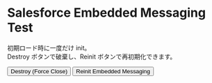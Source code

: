 
<html >
<body>
  <h1>Salesforce Embedded Messaging Test</h1>
  <p>
    初期ロード時に一度だけ init。<br>
    Destroy ボタンで破棄し、Reinit ボタンで再初期化できます。
  </p>

  <!-- 破棄・再初期化用のボタン -->
  <button onclick="destroyEmbeddedMessaging()">Destroy (Force Close)</button>
  <button onclick="reinitEmbeddedMessaging()">Reinit Embedded Messaging</button>

  <script>
    /**
     * ページ読み込み時 (script onload) に呼ばれる関数。
     * もし embeddedservice_bootstrap が既に存在すれば -> 破棄→再初期化
     * 存在しなければ -> doInit() で初期化
     */
    function initEmbeddedMessagingAtPageLoad() {
      console.log('[initEmbeddedMessagingAtPageLoad] START');

      if (window.embeddedservice_bootstrap) {
        console.warn('[initEmbeddedMessagingAtPageLoad] Found existing embeddedservice_bootstrap. Destroying...');

        // 既存のブートストラップを破棄
        destroyEmbeddedMessaging();

        // 少し待ってから、新しい <script> を読み込み & doInit()
        setTimeout(() => {
          console.log('[initEmbeddedMessagingAtPageLoad] Now reinitializing after destroy...');

          const scriptTag = document.createElement('script');
          scriptTag.type = 'text/javascript';
          // 実際の bootstrap.min.js の URL に合わせてください
          scriptTag.src = 'https://daihachi20240927.my.site.com/ESWMIAW41737545576136/assets/js/bootstrap.min.js';
          
          scriptTag.onload = function() {
            console.log('[initEmbeddedMessagingAtPageLoad] Script reloaded. Calling doInit()...');
            if (window.embeddedservice_bootstrap) {
              doInit();
            } else {
              console.warn('[initEmbeddedMessagingAtPageLoad] embeddedservice_bootstrap not defined after script load.');
            }
          };

          document.body.appendChild(scriptTag);
        }, 500);

      } else {
        // まだ存在しない → 今回が初回ロードなので直接 init
        doInit();
      }
    }

    /**
     * Embedded Messaging の本来の init 処理
     */
    function doInit() {
      console.log('[doInit] START');
      try {
        // language 設定
        embeddedservice_bootstrap.settings.language = 'ja';

        // 組織ID / デプロイID / URL を実際の値に置き換えてください
        embeddedservice_bootstrap.init(
          '00DIS000002CjVn',  // Org ID の例
          'MIAW4',           // Deployment ID の例
          'https://daihachi20240927.my.site.com/ESWMIAW41737545576136', // Embedded Service URL
          {
            scrt2URL: 'https://daihachi20240927.my.salesforce-scrt.com'
          }
        );
        console.log('[doInit] SUCCESS: Embedded Messaging initialized.');
      } catch (err) {
        console.error('[doInit] ERROR loading Embedded Messaging:', err);
      }
      console.log('[doInit] END');
    }

    /**
     * Embedded Messaging の破棄
     *  - iframe / script / localStorage / window.embeddedservice_bootstrap を削除
     */
    function destroyEmbeddedMessaging(verbose = true) {
      if (verbose) console.log('[destroyEmbeddedMessaging] START');

      // removeIframe() が使えるなら先に呼ぶ
      if (
        window.embeddedservice_bootstrap &&
        window.embeddedservice_bootstrap.core &&
        typeof window.embeddedservice_bootstrap.core.removeIframe === 'function'
      ) {
        if (verbose) console.log('[destroyEmbeddedMessaging] Calling removeIframe()...');
        try {
          window.embeddedservice_bootstrap.core.removeIframe();
        } catch (err) {
          console.warn('[destroyEmbeddedMessaging] removeIframe() threw error:', err);
        }
      }

      // script タグ削除
      const script = document.querySelector("script[src*='bootstrap.min.js']");
      if (script) {
        script.remove();
        if (verbose) console.log('[destroyEmbeddedMessaging] Removed script tag.');
      }

      // iframe を直接削除
      const chatIframe = document.querySelector('iframe[data-embeddedmessaging], iframe[class*="embeddedMessaging"]');
      if (chatIframe) {
        chatIframe.remove();
        if (verbose) console.log('[destroyEmbeddedMessaging] Removed chat iframe.');
      }

      // コンテナ (#embeddedMessaging) があれば削除
      const container = document.getElementById('embeddedMessaging');
      if (container) {
        container.remove();
        if (verbose) console.log('[destroyEmbeddedMessaging] Removed #embeddedMessaging container.');
      }

      // localStorage のセッション情報をクリア
      try {
        localStorage.removeItem('embeddedMessaging:conversationData');
        localStorage.removeItem('embeddedMessaging:isLoggedIn');
        localStorage.removeItem('embeddedMessaging:settings');
        if (verbose) console.log('[destroyEmbeddedMessaging] Cleared localStorage for embeddedMessaging.');
      } catch (e) {
        console.warn('[destroyEmbeddedMessaging] Error clearing localStorage:', e);
      }

      // window.embeddedservice_bootstrap を削除
      if (window.embeddedservice_bootstrap) {
        delete window.embeddedservice_bootstrap;
        if (verbose) console.log('[destroyEmbeddedMessaging] Deleted window.embeddedservice_bootstrap.');
      }

      if (verbose) console.log('[destroyEmbeddedMessaging] END');
    }

    /**
     * 再初期化
     *  1) destroyEmbeddedMessaging()
     *  2) setTimeout で少し待ってから新しい script を読み込み
     *  3) onload で doInit()
     */
    function reinitEmbeddedMessaging() {
      console.log('[reinitEmbeddedMessaging] START');
      destroyEmbeddedMessaging();

      setTimeout(() => {
        console.log('[reinitEmbeddedMessaging] Adding new script...');
        const scriptTag = document.createElement('script');
        scriptTag.type = 'text/javascript';
        // 実際のURLに合わせる
        scriptTag.src = 'https://daihachi20240927.my.site.com/ESWMIAW41737545576136/assets/js/bootstrap.min.js';

        scriptTag.onload = function() {
          console.log('[reinitEmbeddedMessaging] Script loaded. Now calling doInit()...');
          if (window.embeddedservice_bootstrap) {
            doInit();
          } else {
            console.warn('[reinitEmbeddedMessaging] embeddedservice_bootstrap not defined after script load.');
          }
        };

        document.body.appendChild(scriptTag);
      }, 500);

      console.log('[reinitEmbeddedMessaging] END (waiting 500ms...)');
    }
  </script>

  <!--
    初回ロード時の Script
    onload で initEmbeddedMessagingAtPageLoad() を呼ぶ
  -->
  <script
    type="text/javascript"
    src="https://daihachi20240927.my.site.com/ESWMIAW41737545576136/assets/js/bootstrap.min.js"
    onload="initEmbeddedMessagingAtPageLoad()"
  ></script>
</body>
</html>
